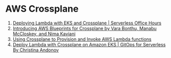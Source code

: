 <h1>AWS Crossplane</h1>

1. [Deploying Lambda with EKS and Crossplane | Serverless Office Hours](https://www.youtube.com/watch?v=8CdyxX7eGkA&t=2318s)
2. [Introducing AWS Blueprints for Crossplane by Vara Bonthu, Manabu McCloskey, and Nima Kaviani](https://aws.amazon.com/blogs/opensource/introducing-aws-blueprints-for-crossplane/)
3. [Using Crossplane to Provision and Invoke AWS Lambda functions](https://blog.upbound.io/crossplane-aws-lambda-intro)
4. [Deploy Lambda with Crossplane on Amazon EKS | GitOps for Serverless By Christina Andonov](https://www.youtube.com/watch?v=qT2oNmvzeok)